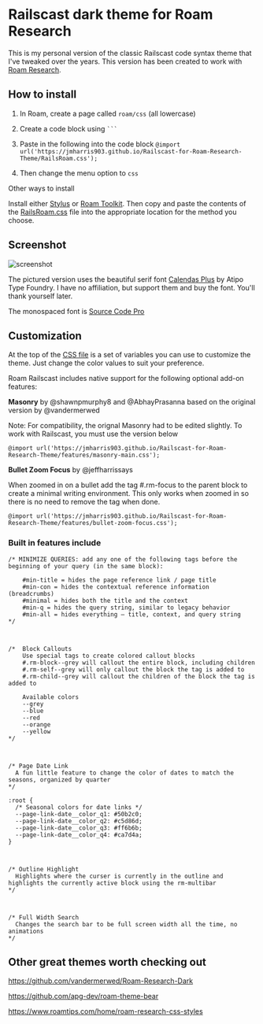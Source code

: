 # Railscast dark theme for Roam Research

This is my personal version of the classic Railscast code syntax theme that I've tweaked over the years. This version has been created to work with [Roam Research](https://roamresearch.com).

## How to install

1. In Roam, create a page called `roam/css` (all lowercase)
2. Create a code block using ` ``` `
3. Paste in the following into the code block
   `@import url('https://jmharris903.github.io/Railscast-for-Roam-Research-Theme/RailsRoam.css');`

4. Then change the menu option to `css`

Other ways to install

Install either [Stylus](https://add0n.com/stylus.html) or [Roam Toolkit](https://chrome.google.com/webstore/detail/roam-toolkit/ebckolanhdjilblnkcgcgifaikppnhba). Then copy and paste the contents of the [RailsRoam.css](https://github.com/jmharris903/Railscast-for-Roam-Research/blob/master/RailsRoam.css) file into the appropriate location for the method you choose.

## Screenshot

![screenshot](https://github.com/jmharris903/Railscast-for-Roam-Research/blob/master/Rails%20Roam%20Screenshot.jpg)

The pictured version uses the beautiful serif font [Calendas Plus](http://atipofoundry.com/fonts/calendas-plus) by Atipo Type Foundry. I have no affiliation, but support them and buy the font. You'll thank yourself later.

The monospaced font is [Source Code Pro](https://github.com/adobe-fonts/source-code-pro)

## Customization

At the top of the [CSS file](https://github.com/jmharris903/Railscast-for-Roam-Research/blob/master/RailsRoam.css) is a set of variables you can use to customize the theme. Just change the color values to suit your preference.

Roam Railscast includes native support for the following optional add-on features:

**Masonry** by @shawnpmurphy8 and @AbhayPrasanna based on the original version by @vandermerwed

Note: For compatibility, the orignal Masonry had to be edited slightly. To work with Railscast, you must use the version below

`@import url('https://jmharris903.github.io/Railscast-for-Roam-Research-Theme/features/masonry-main.css');`

**Bullet Zoom Focus** by @jeffharrissays

When zoomed in on a bullet add the tag #.rm-focus to the parent block to create a minimal writing environment. This only works when zoomed in so there is no need to remove the tag when done.

`@import url('https://jmharris903.github.io/Railscast-for-Roam-Research-Theme/features/bullet-zoom-focus.css');`

### Built in features include

```
/* MINIMIZE QUERIES: add any one of the following tags before the beginning of your query (in the same block):

    #min-title = hides the page reference link / page title
    #min-con = hides the contextual reference information (breadcrumbs)
    #minimal = hides both the title and the context
    #min-q = hides the query string, similar to legacy behavior
    #min-all = hides everything — title, context, and query string
*/



/*  Block Callouts
    Use special tags to create colored callout blocks
    #.rm-block--grey will callout the entire block, including children
    #.rm-self--grey will only callout the block the tag is added to
    #.rm-child--grey will callout the children of the block the tag is added to

    Available colors
    --grey
    --blue
    --red
    --orange
    --yellow
*/



/* Page Date Link
  A fun little feature to change the color of dates to match the seasons, organized by quarter
*/

:root {
  /* Seasonal colors for date links */
  --page-link-date__color_q1: #50b2c0;
  --page-link-date__color_q2: #c5d86d;
  --page-link-date__color_q3: #ff6b6b;
  --page-link-date__color_q4: #ca7d4a;
}



/* Outline Highlight
  Highlights where the curser is currently in the outline and highlights the currently active block using the rm-multibar
*/



/* Full Width Search
  Changes the search bar to be full screen width all the time, no animations
*/

```

## Other great themes worth checking out

https://github.com/vandermerwed/Roam-Research-Dark

https://github.com/apg-dev/roam-theme-bear

https://www.roamtips.com/home/roam-research-css-styles
